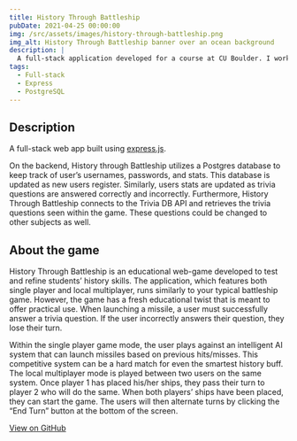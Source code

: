 ```yaml
---
title: History Through Battleship
pubDate: 2021-04-25 00:00:00
img: /src/assets/images/history-through-battleship.png
img_alt: History Through Battleship banner over an ocean background
description: |
  A full-stack application developed for a course at CU Boulder. I worked alongside 4 other students to create a trivia battleship game.
tags:
  - Full-stack
  - Express
  - PostgreSQL
---
```


## Description
A full-stack web app built using [express.js](https://expressjs.com/).

On the backend, History through Battleship utilizes a Postgres database to keep track of user’s usernames, passwords, and stats. This database is updated as new users register. Similarly, users stats are updated as trivia questions are answered correctly and incorrectly. Furthermore, History Through Battleship connects to the Trivia DB API and retrieves the trivia questions seen within the game. These questions could be changed to other subjects as well.

## About the game
History Through Battleship is an educational web-game developed to test and refine students’ history skills. The application, which features both single player and local multiplayer, runs similarly to your typical battleship game. However, the game has a fresh educational twist that is meant to offer practical use. When launching a missile, a user must successfully answer a trivia question. If the user incorrectly answers their question, they lose their turn.

Within the single player game mode, the user plays against an intelligent AI system that can launch missiles based on previous hits/misses. This competitive system can be a hard match for even the smartest history buff. The local multiplayer mode is played between two users on the same system. Once player 1 has placed his/her ships, they pass their turn to player 2 who will do the same. When both players’ ships have been placed, they can start the game. The users will then alternate turns by clicking the “End Turn” button at the bottom of the screen.


[View on GitHub](https://github.com/kaischuygon/history-through-battleship)